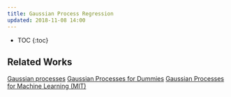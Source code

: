 ```yaml
---
title: Gaussian Process Regression
updated: 2018-11-08 14:00
---
```



* TOC
{:toc}

## Related Works

[Gaussian processes](http://cs229.stanford.edu/section/cs229-gaussian_processes.pdf)
[Gaussian Processes for Dummies](http://katbailey.github.io/post/gaussian-processes-for-dummies/)
[Gaussian Processes for Machine Learning (MIT)](http://www.gaussianprocess.org/gpml/chapters/RW2.pdf)
